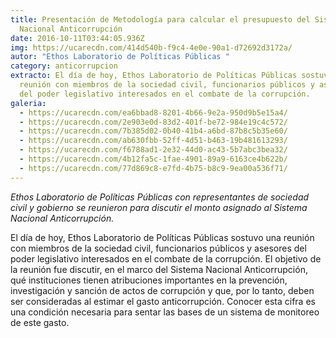```yaml
---
title: Presentación de Metodología para calcular el presupuesto del Sistema
  Nacional Anticorrupción
date: 2016-10-11T03:44:05.936Z
img: https://ucarecdn.com/414d540b-f9c4-4e0e-90a1-d72692d3172a/
autor: "Ethos Laboratorio de Políticas Públicas "
category: anticorrupcion
extracto: El día de hoy, Ethos Laboratorio de Políticas Públicas sostuvo una
  reunión con miembros de la sociedad civil, funcionarios públicos y asesores
  del poder legislativo interesados en el combate de la corrupción.
galeria:
  - https://ucarecdn.com/ea6bbad8-8201-4b66-9e2a-950d9b5e15a4/
  - https://ucarecdn.com/2e903e0d-83d2-401f-be72-984e19c4c572/
  - https://ucarecdn.com/7b385d02-0b40-41b4-a6bd-87b8c5b35e60/
  - https://ucarecdn.com/ab630fbb-52ff-4d51-b463-19b481613293/
  - https://ucarecdn.com/f6788ad1-2e32-44d0-ac43-5b7abc3bea32/
  - https://ucarecdn.com/4b12fa5c-1fae-4901-89a9-6163ce4b622b/
  - https://ucarecdn.com/77d869c8-e7fd-4b75-b8c9-9ea00a536f71/
---
```

*Ethos Laboratorio de Políticas Públicas con representantes de sociedad civil y gobierno se reunieron para discutir el monto asignado al Sistema Nacional Anticorrupción.*

El día de hoy, Ethos Laboratorio de Políticas Públicas sostuvo una reunión con miembros de la sociedad civil, funcionarios públicos y asesores del poder legislativo interesados en el combate de la corrupción. El objetivo de la reunión fue discutir, en el marco del Sistema Nacional Anticorrupción, qué instituciones tienen atribuciones importantes en la prevención, investigación y sanción de actos de corrupción y que, por lo tanto, deben ser consideradas al estimar el gasto anticorrupción. Conocer esta cifra es una condición necesaria para sentar las bases de un sistema de monitoreo de este gasto.